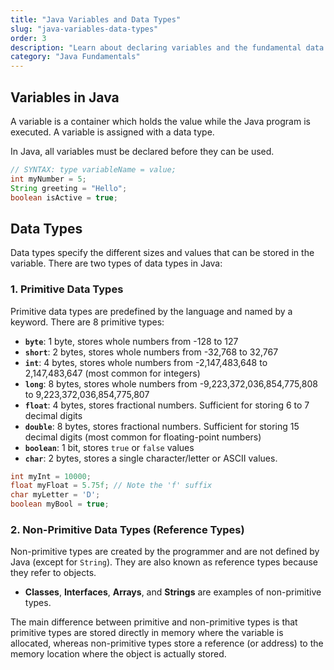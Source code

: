 ```yaml
---
title: "Java Variables and Data Types"
slug: "java-variables-data-types"
order: 3
description: "Learn about declaring variables and the fundamental data types in Java."
category: "Java Fundamentals"
---
```


## Variables in Java

A variable is a container which holds the value while the Java program is executed. A variable is assigned with a data type.

In Java, all variables must be declared before they can be used.

```java
// SYNTAX: type variableName = value;
int myNumber = 5;
String greeting = "Hello";
boolean isActive = true;
```

## Data Types

Data types specify the different sizes and values that can be stored in the variable. There are two types of data types in Java:

### 1. Primitive Data Types

Primitive data types are predefined by the language and named by a keyword. There are 8 primitive types:

- **`byte`**: 1 byte, stores whole numbers from -128 to 127
- **`short`**: 2 bytes, stores whole numbers from -32,768 to 32,767
- **`int`**: 4 bytes, stores whole numbers from -2,147,483,648 to 2,147,483,647 (most common for integers)
- **`long`**: 8 bytes, stores whole numbers from -9,223,372,036,854,775,808 to 9,223,372,036,854,775,807
- **`float`**: 4 bytes, stores fractional numbers. Sufficient for storing 6 to 7 decimal digits
- **`double`**: 8 bytes, stores fractional numbers. Sufficient for storing 15 decimal digits (most common for floating-point numbers)
- **`boolean`**: 1 bit, stores `true` or `false` values
- **`char`**: 2 bytes, stores a single character/letter or ASCII values.

```java
int myInt = 10000;
float myFloat = 5.75f; // Note the 'f' suffix
char myLetter = 'D';
boolean myBool = true;
```

### 2. Non-Primitive Data Types (Reference Types)

Non-primitive types are created by the programmer and are not defined by Java (except for `String`). They are also known as reference types because they refer to objects.

- **Classes**, **Interfaces**, **Arrays**, and **Strings** are examples of non-primitive types.

The main difference between primitive and non-primitive types is that primitive types are stored directly in memory where the variable is allocated, whereas non-primitive types store a reference (or address) to the memory location where the object is actually stored.
